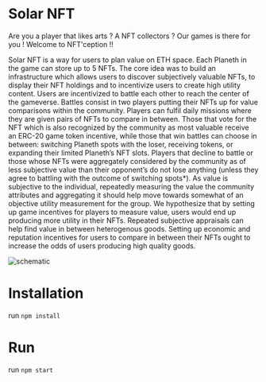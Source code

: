 # Solar NFT

Are you a player that likes arts ? A NFT collectors ? Our games is there for you ! Welcome to NFT'ception !! 


Solar NFT is a way for users to plan value on ETH space. Each Planeth in the game can store up to 5 NFTs. The core idea was to build an infrastructure which allows users to discover subjectively valuable NFTs, to display their NFT holdings and to incentivize users to create high utility content.
Users are incentivized to battle each other to reach the center of the gameverse. Battles consist in two players putting their NFTs up for value comparisons within the community. Players can fulfil daily missions where they are given pairs of NFTs to compare in between. Those that vote for the NFT which is also recognized by the community as most valuable receive an ERC-20 game token incentive, while those that win battles can choose in between: switching Planeth spots with the loser, receiving tokens, or expanding their limited Planeth’s NFT slots. Players that decline to battle or those whose NFTs were aggregately considered by the community as of less subjective value than their opponent’s do not lose anything (unless they agree to battling with the outcome of switching spots*). 
As value is subjective to the individual, repeatedly measuring the value the community attributes and aggregating it should help move towards somewhat of an objective utility measurement for the group. We hypothesize that by setting up game incentives for players to measure value, users would end up producing more utility in their NFTs.
Repeated subjective appraisals can help find value in between heterogenous goods. Setting up economic and reputation incentives for users to compare in between their NFTs ought to increase the odds of users producing high quality goods.



![schematic](https://user-images.githubusercontent.com/76961527/126905877-76f215a9-e210-4b01-8651-30c5dcb8cc8a.jpg)

# Installation
  run `npm install`
  
# Run
  run `npm start`
  
